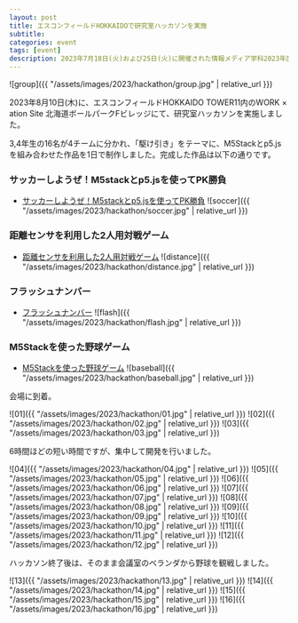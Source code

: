 ```yaml
---
layout: post
title: エスコンフィールドHOKKAIDOで研究室ハッカソンを実施
subtitle: 
categories: event
tags: [event]
description: 2023年7月18日(火)および25日(火)に開催された情報メディア学科2023年度卒業研究企画発表会で4年生8名が発表しました。
---
```

![group]({{ "/assets/images/2023/hackathon/group.jpg" | relative_url }})

2023年8月10日(木)に、エスコンフィールドHOKKAIDO TOWER11内のWORK × ation Site 北海道ボールパークFビレッジにて、研究室ハッカソンを実施しました。

3,4年生の16名が4チームに分かれ、「駆け引き」をテーマに、M5Stackとp5.jsを組み合わせた作品を1日で制作しました。完成した作品は以下の通りです。

### サッカーしようぜ！M5stackとp5.jsを使ってPK勝負
- [サッカーしようぜ！M5stackとp5.jsを使ってPK勝負](https://protopedia.net/prototype/4200)
![soccer]({{ "/assets/images/2023/hackathon/soccer.jpg" | relative_url }})

### 距離センサを利用した2人用対戦ゲーム
- [距離センサを利用した2人用対戦ゲーム](https://protopedia.net/prototype/4198)
![distance]({{ "/assets/images/2023/hackathon/distance.jpg" | relative_url }})

### フラッシュナンバー
- [フラッシュナンバー](https://protopedia.net/prototype/4226)
![flash]({{ "/assets/images/2023/hackathon/flash.jpg" | relative_url }})

### M5Stackを使った野球ゲーム
- [M5Stackを使った野球ゲーム](https://protopedia.net/prototype/4665)
![baseball]({{ "/assets/images/2023/hackathon/baseball.jpg" | relative_url }})

会場に到着。

![01]({{ "/assets/images/2023/hackathon/01.jpg" | relative_url }})
![02]({{ "/assets/images/2023/hackathon/02.jpg" | relative_url }})
![03]({{ "/assets/images/2023/hackathon/03.jpg" | relative_url }})

6時間ほどの短い時間ですが、集中して開発を行いました。

![04]({{ "/assets/images/2023/hackathon/04.jpg" | relative_url }})
![05]({{ "/assets/images/2023/hackathon/05.jpg" | relative_url }})
![06]({{ "/assets/images/2023/hackathon/06.jpg" | relative_url }})
![07]({{ "/assets/images/2023/hackathon/07.jpg" | relative_url }})
![08]({{ "/assets/images/2023/hackathon/08.jpg" | relative_url }})
![09]({{ "/assets/images/2023/hackathon/09.jpg" | relative_url }})
![10]({{ "/assets/images/2023/hackathon/10.jpg" | relative_url }})
![11]({{ "/assets/images/2023/hackathon/11.jpg" | relative_url }})
![12]({{ "/assets/images/2023/hackathon/12.jpg" | relative_url }})

ハッカソン終了後は、そのまま会議室のベランダから野球を観戦しました。

![13]({{ "/assets/images/2023/hackathon/13.jpg" | relative_url }})
![14]({{ "/assets/images/2023/hackathon/14.jpg" | relative_url }})
![15]({{ "/assets/images/2023/hackathon/15.jpg" | relative_url }})
![16]({{ "/assets/images/2023/hackathon/16.jpg" | relative_url }})
